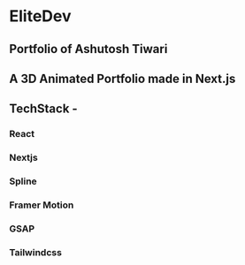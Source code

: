 # EliteDev 
## Portfolio of Ashutosh Tiwari

## A 3D Animated Portfolio made in Next.js
## TechStack -
### React 
### Nextjs 
### Spline 
### Framer Motion 
### GSAP
### Tailwindcss

